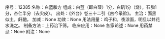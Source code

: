 序号：12385
名称：白蓝脂方
组成：白蓝（即白蔹）1分，白矾1分（烧），石脂1分，杏仁半分（去尖皮）。
出处：《外台》卷三十二引《古今录验》。
主治：面黑似土，皯靤。
加减：None
功效：None
用法用量：鸡子和，夜涂面，明旦以井花水洗之。
制备方法：上药治下筛。
临床应用：None
各家论述：None
用药禁忌：None
附注：None
